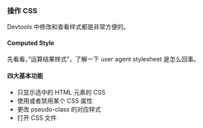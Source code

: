 ### 操作 CSS

Devtools 中修改和查看样式都是非常方便的。

#### Computed Style

先看看，”运算结果样式”，了解一下 user agent stylesheet 是怎么回事。

#### 四大基本功能

* 只显示选中的 HTML 元素的 CSS
* 使用或者禁用某个 CSS 属性
* 更改 pseudo-class 的对应样式
* 打开 CSS 文件
